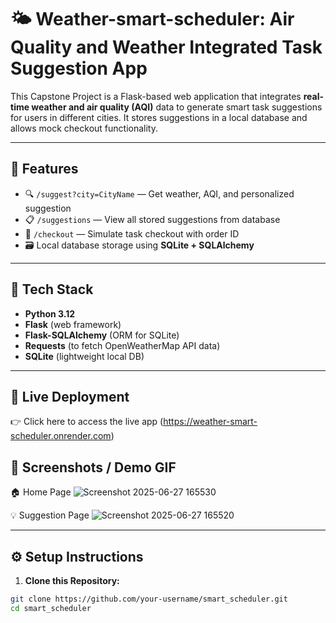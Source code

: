 
# 🌤️ Weather-smart-scheduler: Air Quality and Weather Integrated Task Suggestion App

This Capstone Project is a Flask-based web application that integrates **real-time weather and air quality (AQI)** data to generate smart task suggestions for users in different cities. It stores suggestions in a local database and allows mock checkout functionality.

---

## 🚀 Features

- 🔍 `/suggest?city=CityName` — Get weather, AQI, and personalized suggestion
- 📋 `/suggestions` — View all stored suggestions from database
- 🛒 `/checkout` — Simulate task checkout with order ID
- 🗃️ Local database storage using **SQLite + SQLAlchemy**

---

## 🧠 Tech Stack

- **Python 3.12**
- **Flask** (web framework)
- **Flask-SQLAlchemy** (ORM for SQLite)
- **Requests** (to fetch OpenWeatherMap API data)
- **SQLite** (lightweight local DB)

---

## 🚀 Live Deployment
👉 Click here to access the live app
(https://weather-smart-scheduler.onrender.com)

## 📸 Screenshots / Demo GIF
🏠 Home Page
![Screenshot 2025-06-27 165530](https://github.com/user-attachments/assets/80779b21-a3d5-4faa-a8e9-517483b08285)

💡 Suggestion Page
![Screenshot 2025-06-27 165520](https://github.com/user-attachments/assets/152d2af7-f17c-4148-bec0-1bfd9a864852)

---

## ⚙️ Setup Instructions

1. **Clone this Repository:**

```bash
git clone https://github.com/your-username/smart_scheduler.git
cd smart_scheduler




